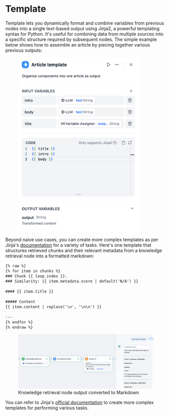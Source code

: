 # Template

Template lets you dynamically format and combine variables from previous nodes into a single text-based output using Jinja2, a powerful templating syntax for Python. It's useful for combining data from multiple sources into a specific structure required by subsequent nodes. The simple example below shows how to assemble an article by piecing together various previous outputs:

<figure><img src="/en/.gitbook/assets/guides/workflow/node/template/image (158).png" alt="" width="375"><figcaption></figcaption></figure>

Beyond naive use cases, you can create more complex templates as per Jinja's [documentation](https://jinja.palletsprojects.com/en/3.1.x/templates/) for a variety of tasks. Here's one template that structures retrieved chunks and their relevant metadata from a knowledge retrieval node into a formatted markdown:

```Plain
{% raw %}
{% for item in chunks %}
### Chunk {{ loop.index }}. 
### Similarity: {{ item.metadata.score | default('N/A') }}

#### {{ item.title }}

##### Content
{{ item.content | replace('\n', '\n\n') }}

---
{% endfor %}
{% endraw %}
```

<figure><img src="/en/.gitbook/assets/guides/workflow/node/template/image (159).png" alt=""><figcaption>Knowledge retrieval node output converted to Markdown</figcaption></figure>

You can refer to Jinja's [official documentation](https://jinja.palletsprojects.com/en/3.1.x/templates/) to create more complex templates for performing various tasks.

<!-- > The `Answer` node in a Chatflow is non-terminal. It can be inserted anywhere to output responses at multiple points within the flow. -->
